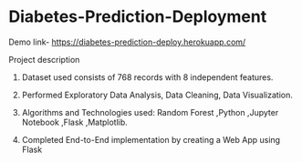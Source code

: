 # Diabetes-Prediction-Deployment
Demo link- https://diabetes-prediction-deploy.herokuapp.com/

Project description

1. Dataset used consists of 768 records with 8 independent features.

2. Performed Exploratory Data Analysis, Data Cleaning, Data Visualization.

3. Algorithms and Technologies used: Random Forest ,Python ,Jupyter Notebook ,Flask ,Matplotlib.

4. Completed End-to-End implementation by creating a Web App using Flask
